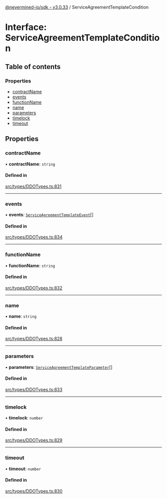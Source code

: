 [@nevermined-io/sdk - v3.0.33](../code-reference.md) / ServiceAgreementTemplateCondition

# Interface: ServiceAgreementTemplateCondition

## Table of contents

### Properties

- [contractName](ServiceAgreementTemplateCondition.md#contractname)
- [events](ServiceAgreementTemplateCondition.md#events)
- [functionName](ServiceAgreementTemplateCondition.md#functionname)
- [name](ServiceAgreementTemplateCondition.md#name)
- [parameters](ServiceAgreementTemplateCondition.md#parameters)
- [timelock](ServiceAgreementTemplateCondition.md#timelock)
- [timeout](ServiceAgreementTemplateCondition.md#timeout)

## Properties

### contractName

• **contractName**: `string`

#### Defined in

[src/types/DDOTypes.ts:831](https://github.com/nevermined-io/sdk-js/blob/dda0d3b9d354dc639765282b5c8e9aea02544763/src/types/DDOTypes.ts#L831)

---

### events

• **events**: [`ServiceAgreementTemplateEvent`](ServiceAgreementTemplateEvent.md)[]

#### Defined in

[src/types/DDOTypes.ts:834](https://github.com/nevermined-io/sdk-js/blob/dda0d3b9d354dc639765282b5c8e9aea02544763/src/types/DDOTypes.ts#L834)

---

### functionName

• **functionName**: `string`

#### Defined in

[src/types/DDOTypes.ts:832](https://github.com/nevermined-io/sdk-js/blob/dda0d3b9d354dc639765282b5c8e9aea02544763/src/types/DDOTypes.ts#L832)

---

### name

• **name**: `string`

#### Defined in

[src/types/DDOTypes.ts:828](https://github.com/nevermined-io/sdk-js/blob/dda0d3b9d354dc639765282b5c8e9aea02544763/src/types/DDOTypes.ts#L828)

---

### parameters

• **parameters**: [`ServiceAgreementTemplateParameter`](ServiceAgreementTemplateParameter.md)[]

#### Defined in

[src/types/DDOTypes.ts:833](https://github.com/nevermined-io/sdk-js/blob/dda0d3b9d354dc639765282b5c8e9aea02544763/src/types/DDOTypes.ts#L833)

---

### timelock

• **timelock**: `number`

#### Defined in

[src/types/DDOTypes.ts:829](https://github.com/nevermined-io/sdk-js/blob/dda0d3b9d354dc639765282b5c8e9aea02544763/src/types/DDOTypes.ts#L829)

---

### timeout

• **timeout**: `number`

#### Defined in

[src/types/DDOTypes.ts:830](https://github.com/nevermined-io/sdk-js/blob/dda0d3b9d354dc639765282b5c8e9aea02544763/src/types/DDOTypes.ts#L830)
